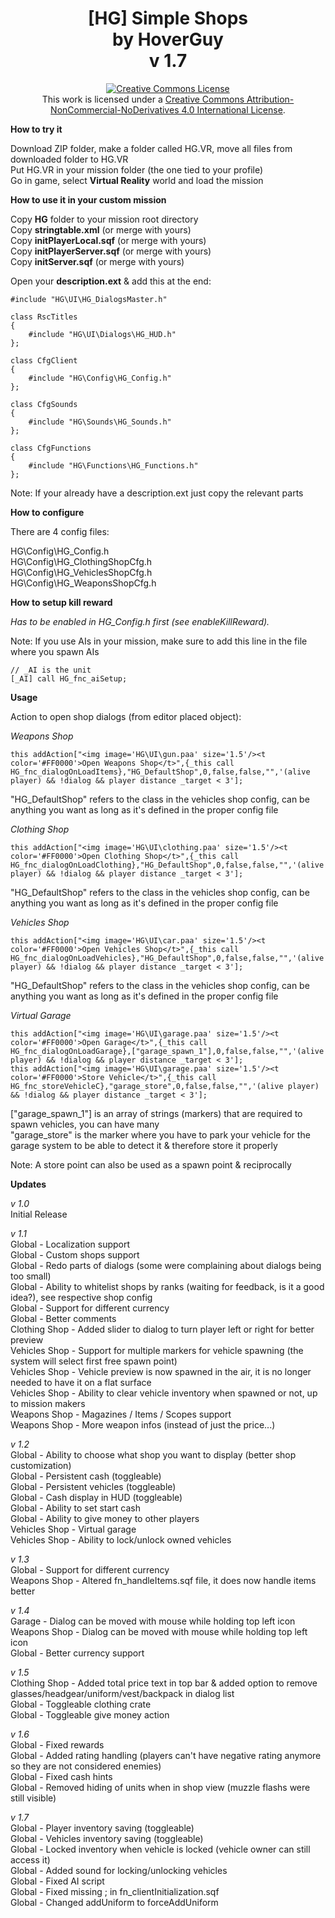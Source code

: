 <h1 align="center">[HG] Simple Shops<br/>by HoverGuy<br/>v 1.7</h1>

<p align="center"><a rel="license" href="http://creativecommons.org/licenses/by-nc-nd/4.0/"><img alt="Creative Commons License" style="border-width:0" src="https://i.creativecommons.org/l/by-nc-nd/4.0/88x31.png"/></a><br/>This work is licensed under a <a rel="license" href="http://creativecommons.org/licenses/by-nc-nd/4.0/">Creative Commons Attribution-NonCommercial-NoDerivatives 4.0 International License</a>.</p>

<b>How to try it</b>

Download ZIP folder, make a folder called HG.VR, move all files from downloaded folder to HG.VR<br/>
Put HG.VR in your mission folder (the one tied to your profile)<br/>
Go in game, select <b>Virtual Reality</b> world and load the mission

<b>How to use it in your custom mission</b>

Copy <b>HG</b> folder to your mission root directory<br/>
Copy <b>stringtable.xml</b> (or merge with yours)<br/>
Copy <b>initPlayerLocal.sqf</b> (or merge with yours)<br/>
Copy <b>initPlayerServer.sqf</b> (or merge with yours)<br/>
Copy <b>initServer.sqf</b> (or merge with yours)<br/>

Open your <b>description.ext</b> & add this at the end:

```
#include "HG\UI\HG_DialogsMaster.h"

class RscTitles
{
    #include "HG\UI\Dialogs\HG_HUD.h"
};

class CfgClient
{
    #include "HG\Config\HG_Config.h"
};

class CfgSounds
{
    #include "HG\Sounds\HG_Sounds.h"
};

class CfgFunctions 
{
    #include "HG\Functions\HG_Functions.h"
};
```

Note: If your already have a description.ext just copy the relevant parts

<b>How to configure</b>

There are 4 config files:

HG\Config\HG_Config.h<br/>
HG\Config\HG_ClothingShopCfg.h<br/>
HG\Config\HG_VehiclesShopCfg.h<br/>
HG\Config\HG_WeaponsShopCfg.h

<b>How to setup kill reward</b>

<i>Has to be enabled in HG_Config.h first (see enableKillReward).</i>

Note: If you use AIs in your mission, make sure to add this line in the file where you spawn AIs<br/>

```
// _AI is the unit
[_AI] call HG_fnc_aiSetup;
```

<b>Usage</b>

Action to open shop dialogs (from editor placed object):

_Weapons Shop_
```
this addAction["<img image='HG\UI\gun.paa' size='1.5'/><t color='#FF0000'>Open Weapons Shop</t>",{_this call HG_fnc_dialogOnLoadItems},"HG_DefaultShop",0,false,false,"",'(alive player) && !dialog && player distance _target < 3'];
```
"HG_DefaultShop" refers to the class in the vehicles shop config, can be anything you want as long as it's defined in the proper config file

_Clothing Shop_
```
this addAction["<img image='HG\UI\clothing.paa' size='1.5'/><t color='#FF0000'>Open Clothing Shop</t>",{_this call HG_fnc_dialogOnLoadClothing},"HG_DefaultShop",0,false,false,"",'(alive player) && !dialog && player distance _target < 3'];
```
"HG_DefaultShop" refers to the class in the vehicles shop config, can be anything you want as long as it's defined in the proper config file

_Vehicles Shop_
```
this addAction["<img image='HG\UI\car.paa' size='1.5'/><t color='#FF0000'>Open Vehicles Shop</t>",{_this call HG_fnc_dialogOnLoadVehicles},"HG_DefaultShop",0,false,false,"",'(alive player) && !dialog && player distance _target < 3'];
```
"HG_DefaultShop" refers to the class in the vehicles shop config, can be anything you want as long as it's defined in the proper config file

_Virtual Garage_
```
this addAction["<img image='HG\UI\garage.paa' size='1.5'/><t color='#FF0000'>Open Garage</t>",{_this call HG_fnc_dialogOnLoadGarage},["garage_spawn_1"],0,false,false,"",'(alive player) && !dialog && player distance _target < 3'];
this addAction["<img image='HG\UI\garage.paa' size='1.5'/><t color='#FF0000'>Store Vehicle</t>",{_this call HG_fnc_storeVehicleC},"garage_store",0,false,false,"",'(alive player) && !dialog && player distance _target < 3'];
```
["garage_spawn_1"] is an array of strings (markers) that are required to spawn vehicles, you can have many<br/>
"garage_store" is the marker where you have to park your vehicle for the garage system to be able to detect it & therefore store it properly

Note: A store point can also be used as a spawn point & reciprocally

<b>Updates</b>

_v 1.0_<br/>
Initial Release

_v 1.1_<br/> 
Global - Localization support<br/>
Global - Custom shops support<br/>
Global - Redo parts of dialogs (some were complaining about dialogs being too small)<br/>
Global - Ability to whitelist shops by ranks (waiting for feedback, is it a good idea?), see respective shop config<br/>
Global - Support for different currency<br/>
Global - Better comments<br/>
Clothing Shop - Added slider to dialog to turn player left or right for better preview<br/>
Vehicles Shop - Support for multiple markers for vehicle spawning (the system will select first free spawn point)<br/>
Vehicles Shop - Vehicle preview is now spawned in the air, it is no longer needed to have it on a flat surface<br/>
Vehicles Shop - Ability to clear vehicle inventory when spawned or not, up to mission makers<br/>
Weapons Shop - Magazines / Items / Scopes support<br/>
Weapons Shop -  More weapon infos (instead of just the price...)
	
_v 1.2_<br/>
Global - Ability to choose what shop you want to display (better shop customization)<br/>
Global - Persistent cash (toggleable)<br/>
Global - Persistent vehicles (toggleable)<br/>
Global - Cash display in HUD  (toggleable)<br/>
Global - Ability to set start cash<br/>
Global - Ability to give money to other players<br/>
Vehicles Shop - Virtual garage<br/>
Vehicles Shop - Ability to lock/unlock owned vehicles
	
_v 1.3_<br/>
Global - Support for different currency<br/>
Weapons Shop - Altered fn_handleItems.sqf file, it does now handle items better

_v 1.4_<br/>
Garage - Dialog can be moved with mouse while holding top left icon<br/>
Weapons Shop - Dialog can be moved with mouse while holding top left icon<br/>
Global - Better currency support

_v 1.5_<br/>
Clothing Shop - Added total price text in top bar & added option to remove glasses/headgear/uniform/vest/backpack in dialog list<br/>
Global - Toggleable clothing crate<br/>
Global - Toggleable give money action<br/>

_v 1.6_<br/>
Global - Fixed rewards<br/>
Global - Added rating handling (players can't have negative rating anymore so they are not considered enemies)<br/>
Global - Fixed cash hints<br/>
Global - Removed hiding of units when in shop view (muzzle flashs were still visible)

_v 1.7_<br/>
Global - Player inventory saving (toggleable)<br/>
Global - Vehicles inventory saving (toggleable)<br/>
Global - Locked inventory when vehicle is locked (vehicle owner can still access it)<br/>
Global - Added sound for locking/unlocking vehicles<br/>
Global - Fixed AI script<br/>
Global - Fixed missing ; in fn_clientInitialization.sqf<br/>
Global - Changed addUniform to forceAddUniform
